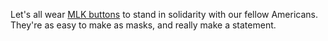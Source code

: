 Let's all wear <a href="http://scripting.com/2016/12/30/theMlkButtonsArrived.html">MLK buttons</a> to stand in solidarity with our fellow Americans. They're as easy to make as masks, and really make a statement.
